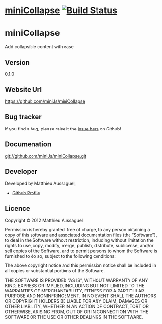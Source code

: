 # [miniCollapse](https://github.com/miniJs/miniCollapse) [![Build Status](https://secure.travis-ci.org/miniJs/miniCollapse.png?branch=master)](http://travis-ci.org/miniJs/miniCollapse)

# miniCollapse

Add collapsible content with ease

## Version

0.1.0

## Website Url

https://github.com/miniJs/miniCollapse

## Bug tracker

If you find a bug, please raise it the [issue here](https://github.com/miniJs/miniCollapse/issues) on Github! 

## Documenation

[git://github.com/miniJs/miniCollapse.git](git://github.com/miniJs/miniCollapse.git)

## Developer

Developed by Matthieu Aussaguel, []()

+ [Github Profile](http://github.com/miniJs)

## Licence

Copyright &copy; 2012 Matthieu Aussaguel

Permission is hereby granted, free of charge, to any person obtaining a copy of this software and associated documentation files (the “Software”), to deal in the Software without restriction, including without limitation the rights to use, copy, modify, merge, publish, distribute, sublicense, and/or sell copies of the Software, and to permit persons to whom the Software is furnished to do so, subject to the following conditions:

The above copyright notice and this permission notice shall be included in all copies or substantial portions of the Software.

THE SOFTWARE IS PROVIDED “AS IS”, WITHOUT WARRANTY OF ANY KIND, EXPRESS OR IMPLIED, INCLUDING BUT NOT LIMITED TO THE WARRANTIES OF MERCHANTABILITY, FITNESS FOR A PARTICULAR PURPOSE AND NONINFRINGEMENT. IN NO EVENT SHALL THE AUTHORS OR COPYRIGHT HOLDERS BE LIABLE FOR ANY CLAIM, DAMAGES OR OTHER LIABILITY, WHETHER IN AN ACTION OF CONTRACT, TORT OR OTHERWISE, ARISING FROM, OUT OF OR IN CONNECTION WITH THE SOFTWARE OR THE USE OR OTHER DEALINGS IN THE SOFTWARE.
